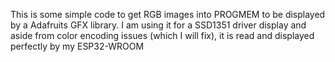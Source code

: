 This is some simple code to get RGB images into PROGMEM to be displayed by a Adafruits GFX library. I am using it for a SSD1351 driver display and aside from color encoding issues (which I will fix), it is read and displayed perfectly by my ESP32-WROOM